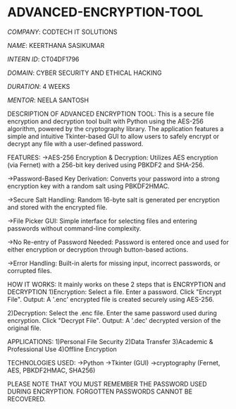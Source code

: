 # ADVANCED-ENCRYPTION-TOOL

*COMPANY*: CODTECH IT SOLUTIONS

*NAME*: KEERTHANA SASIKUMAR

*INTERN ID*: CT04DF1796

*DOMAIN*: CYBER SECURITY AND ETHICAL HACKING

*DURATION*: 4 WEEKS

*MENTOR*: NEELA SANTOSH

DESCRIPTION OF ADVANCED ENCRYPTION TOOL:
This is a secure file encryption and decryption tool built with Python using the AES-256 algorithm, powered by the cryptography library. The application features a simple and intuitive Tkinter-based GUI to allow users to safely encrypt or decrypt any file with a user-defined password.

FEATURES:
->AES-256 Encryption & Decryption:
Utilizes AES encryption (via Fernet) with a 256-bit key derived using PBKDF2 and SHA-256.

->Password-Based Key Derivation:
Converts your password into a strong encryption key with a random salt using PBKDF2HMAC.

->Secure Salt Handling:
Random 16-byte salt is generated per encryption and stored with the encrypted file.

->File Picker GUI:
Simple interface for selecting files and entering passwords without command-line complexity.

->No Re-entry of Password Needed:
Password is entered once and used for either encryption or decryption through button-based actions.

->Error Handling:
Built-in alerts for missing input, incorrect passwords, or corrupted files.

HOW IT WORKS:
It mainly works on these 2 steps that is ENCRYPTION and DECRYPTION
1)Encryption:
Select a file.
Enter a password.
Click "Encrypt File".
Output: A '.enc' encrypted file is created securely using AES-256.

2)Decryption:
Select the .enc file.
Enter the same password used during encryption.
Click "Decrypt File".
Output: A '.dec' decrypted version of the original file.

APPLICATIONS:
1)Personal File Security
2)Data Transfer
3)Academic & Professional Use
4)Offline Encryption

TECHNOLOGIES USED:
->Python
->Tkinter (GUI)
->cryptography (Fernet, AES, PBKDF2HMAC, SHA256)

PLEASE NOTE THAT YOU MUST REMEMBER THE PASSWORD USED DURING ENCRYPTION. FORGOTTEN PASSWORDS CANNOT BE RECOVERED.







